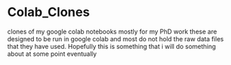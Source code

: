 # Colab_Clones
clones of my google colab notebooks mostly for my PhD work
these are designed to be run in google colab and most do not hold the raw data files that they have used. Hopefully this is something that i will do something about at some point eventually
